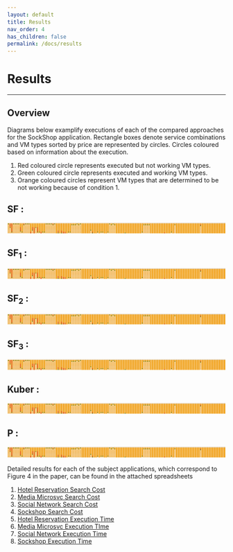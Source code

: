 ```yaml
---
layout: default
title: Results
nav_order: 4
has_children: false
permalink: /docs/results
---
```


# Results
---
    
## Overview

Diagrams below examplify executions of each of the compared approaches for the SockShop application.
Rectangle boxes denote service combinations and VM types sorted by price are represented by circles. 
Circles coloured based on information about the execution. 
1. Red coloured circle represents executed but not working VM types.
2. Green coloured circle represents executed and working VM types.
3. Orange coloured circles represent VM types that are determined to be not working because of condition 1.

## SF :
![SF1](../sockshop.png)

## SF<sub>1</sub> :
![SF1](../sockshop.png)

## SF<sub>2</sub> :

![SF2](../sockshop.png)

## SF<sub>3</sub> :

![SF3](../sockshop.png)

## Kuber :

![Kuber](../sockshop.png)

## P :

![P](../sockshop.png)

Detailed results for each of the subject applications, which correspond to Figure 4 in the paper, can be found in the attached spreadsheets
1. [Hotel Reservation Search Cost](https://github.com/kubercostoptimizer/kubercostoptimizer.github.io/raw/main/Hotel_Reservation_search_cost.xlsx)
2. [Media Microsvc Search Cost](https://github.com/kubercostoptimizer/kubercostoptimizer.github.io/raw/main/Media_Microsvc_search_cost.xlsx)
3. [Social Network Search Cost](https://github.com/kubercostoptimizer/kubercostoptimizer.github.io/raw/main/Social_Network_search_cost.xlsx)
4. [Sockshop Search Cost](https://github.com/kubercostoptimizer/kubercostoptimizer.github.io/raw/main/sockshop_search_cost.xlsx)
5. [Hotel Reservation Execution Time](https://github.com/kubercostoptimizer/kubercostoptimizer.github.io/raw/main/Hotel_Reservation_exe_time.xlsx)
6. [Media Microsvc Execution TIme](https://github.com/kubercostoptimizer/kubercostoptimizer.github.io/raw/main/Media_microsvc_exe_time.xlsx)
7. [Social Network Execution Time](https://github.com/kubercostoptimizer/kubercostoptimizer.github.io/raw/main/Social_network_exe_time.xlsx)
8. [Sockshop Execution Time](https://github.com/kubercostoptimizer/kubercostoptimizer.github.io/raw/main/sockshop_exe_time.xlsx)


